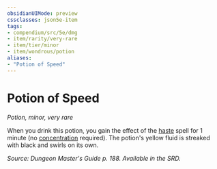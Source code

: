 ```yaml
---
obsidianUIMode: preview
cssclasses: json5e-item
tags:
- compendium/src/5e/dmg
- item/rarity/very-rare
- item/tier/minor
- item/wondrous/potion
aliases: 
- "Potion of Speed"
---
```

# Potion of Speed
*Potion, minor, very rare*  


When you drink this potion, you gain the effect of the [haste](/3-Mechanics/CLI/spells/haste.md) spell for 1 minute (no [concentration](/3-Mechanics/CLI/rules/conditions.md#concentration) required). The potion's yellow fluid is streaked with black and swirls on its own.

*Source: Dungeon Master's Guide p. 188. Available in the SRD.*